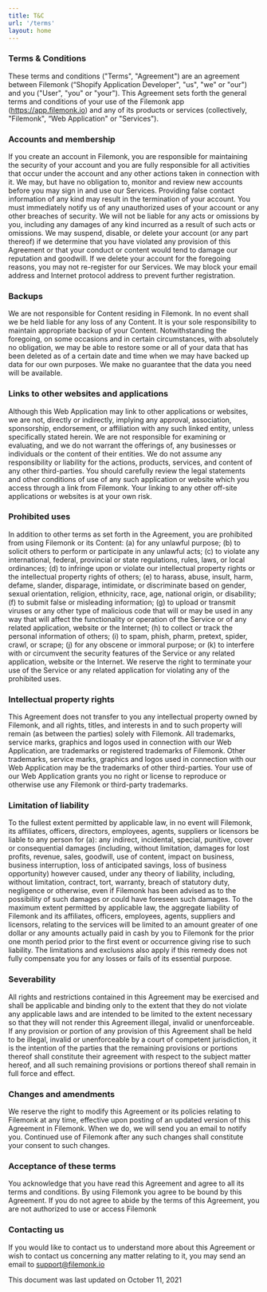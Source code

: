 ```yaml
---
title: T&C
url: '/terms'
layout: home
---
```


### Terms & Conditions

These terms and conditions ("Terms", "Agreement") are an agreement between Filemonk (“Shopify Application Developer", "us", "we" or "our") and you ("User", "you" or "your"). This Agreement sets forth the general terms and conditions of your use of the Filemonk app (https://app.filemonk.io) and any of its products or services (collectively, "Filemonk", “Web Application" or "Services").

### Accounts and membership
If you create an account in Filemonk, you are responsible for maintaining the security of your account and you are fully responsible for all activities that occur under the account and any other actions taken in connection with it. We may, but have no obligation to, monitor and review new accounts before you may sign in and use our Services. Providing false contact information of any kind may result in the termination of your account. You must immediately notify us of any unauthorized uses of your account or any other breaches of security. We will not be liable for any acts or omissions by you, including any damages of any kind incurred as a result of such acts or omissions. We may suspend, disable, or delete your account (or any part thereof) if we determine that you have violated any provision of this Agreement or that your conduct or content would tend to damage our reputation and goodwill. If we delete your account for the foregoing reasons, you may not re-register for our Services. We may block your email address and Internet protocol address to prevent further registration.

### Backups
We are not responsible for Content residing in Filemonk. In no event shall we be held liable for any loss of any Content. It is your sole responsibility to maintain appropriate backup of your Content. Notwithstanding the foregoing, on some occasions and in certain circumstances, with absolutely no obligation, we may be able to restore some or all of your data that has been deleted as of a certain date and time when we may have backed up data for our own purposes. We make no guarantee that the data you need will be available.

### Links to other websites and applications
Although this Web Application may link to other applications or websites, we are not, directly or indirectly, implying any approval, association, sponsorship, endorsement, or affiliation with any such linked entity, unless specifically stated herein. We are not responsible for examining or evaluating, and we do not warrant the offerings of, any businesses or individuals or the content of their entities. We do not assume any responsibility or liability for the actions, products, services, and content of any other third-parties. You should carefully review the legal statements and other conditions of use of any such application or website which you access through a link from Filemonk. Your linking to any other off-site applications or websites is at your own risk.

### Prohibited uses
In addition to other terms as set forth in the Agreement, you are prohibited from using Filemonk or its Content: (a) for any unlawful purpose; (b) to solicit others to perform or participate in any unlawful acts; (c) to violate any international, federal, provincial or state regulations, rules, laws, or local ordinances; (d) to infringe upon or violate our intellectual property rights or the intellectual property rights of others; (e) to harass, abuse, insult, harm, defame, slander, disparage, intimidate, or discriminate based on gender, sexual orientation, religion, ethnicity, race, age, national origin, or disability; (f) to submit false or misleading information; (g) to upload or transmit viruses or any other type of malicious code that will or may be used in any way that will affect the functionality or operation of the Service or of any related application, website or the Internet; (h) to collect or track the personal information of others; (i) to spam, phish, pharm, pretext, spider, crawl, or scrape; (j) for any obscene or immoral purpose; or (k) to interfere with or circumvent the security features of the Service or any related application, website or the Internet. We reserve the right to terminate your use of the Service or any related application for violating any of the prohibited uses.

### Intellectual property rights
This Agreement does not transfer to you any intellectual property owned by Filemonk, and all rights, titles, and interests in and to such property will remain (as between the parties) solely with Filemonk. All trademarks, service marks, graphics and logos used in connection with our Web Application, are trademarks or registered trademarks of Filemonk. Other trademarks, service marks, graphics and logos used in connection with our Web Application may be the trademarks of other third-parties. Your use of our Web Application grants you no right or license to reproduce or otherwise use any Filemonk or third-party trademarks.

### Limitation of liability
To the fullest extent permitted by applicable law, in no event will Filemonk, its affiliates, officers, directors, employees, agents, suppliers or licensors be liable to any person for (a): any indirect, incidental, special, punitive, cover or consequential damages (including, without limitation, damages for lost profits, revenue, sales, goodwill, use of content, impact on business, business interruption, loss of anticipated savings, loss of business opportunity) however caused, under any theory of liability, including, without limitation, contract, tort, warranty, breach of statutory duty, negligence or otherwise, even if Filemonk has been advised as to the possibility of such damages or could have foreseen such damages. To the maximum extent permitted by applicable law, the aggregate liability of Filemonk and its affiliates, officers, employees, agents, suppliers and licensors, relating to the services will be limited to an amount greater of one dollar or any amounts actually paid in cash by you to Filemonk for the prior one month period prior to the first event or occurrence giving rise to such liability. The limitations and exclusions also apply if this remedy does not fully compensate you for any losses or fails of its essential purpose.

### Severability
All rights and restrictions contained in this Agreement may be exercised and shall be applicable and binding only to the extent that they do not violate any applicable laws and are intended to be limited to the extent necessary so that they will not render this Agreement illegal, invalid or unenforceable. If any provision or portion of any provision of this Agreement shall be held to be illegal, invalid or unenforceable by a court of competent jurisdiction, it is the intention of the parties that the remaining provisions or portions thereof shall constitute their agreement with respect to the subject matter hereof, and all such remaining provisions or portions thereof shall remain in full force and effect.

### Changes and amendments
We reserve the right to modify this Agreement or its policies relating to Filemonk at any time, effective upon posting of an updated version of this Agreement in Filemonk. When we do, we will send you an email to notify you. Continued use of Filemonk after any such changes shall constitute your consent to such changes.

### Acceptance of these terms
You acknowledge that you have read this Agreement and agree to all its terms and conditions. By using Filemonk you agree to be bound by this Agreement. If you do not agree to abide by the terms of this Agreement, you are not authorized to use or access Filemonk

### Contacting us
If you would like to contact us to understand more about this Agreement or wish to contact us concerning any matter relating to it, you may send an email to support@filemonk.io

This document was last updated on October 11, 2021
